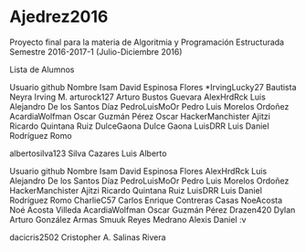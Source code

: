 # Ajedrez2016

Proyecto final para la materia de Algoritmia y Programación Estructurada
Semestre 2016-2017-1 (Julio-Diciembre 2016)

Lista de Alumnos

Usuario github      Nombre Isam David Espinosa Flores
*IrvingLucky27       Bautista Neyra Irving M.
arturock127         Arturo Bustos Guevara
AlexHrdRck          Luis Alejandro De los Santos Díaz
PedroLuisMoOr       Pedro Luis Morelos Ordoñez 
AcardiaWolfman      Oscar Guzmán Pérez Oscar
HackerManchister    Ajitzi Ricardo Quintana Ruiz
DulceGaona          Dulce Gaona 
LuisDRR             Luis Daniel Rodríguez Romo 

albertosilva123     Silva Cazares Luis Alberto 



Usuario github Nombre Isam David Espinosa Flores AlexHrdRck Luis Alejandro De los Santos Díaz PedroLuisMoOr Pedro Luis Morelos Ordoñez HackerManchister Ajitzi Ricardo Quintana Ruiz LuisDRR Luis Daniel Rodríguez Romo CharlieC57 Carlos Enrique Contreras Casas NoeAcosta Noé Acosta Villeda AcardiaWolfman Oscar Guzmán Pérez Drazen420 Dylan Arturo González Armas Smuuk Reyes Medrano Alexis Daniel :v



















dacicris2502      Cristopher A. Salinas Rivera
